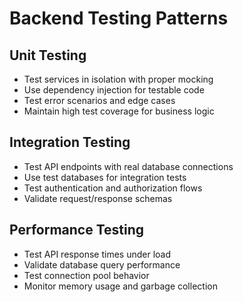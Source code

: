 # Backend Testing Patterns

## Unit Testing
- Test services in isolation with proper mocking
- Use dependency injection for testable code
- Test error scenarios and edge cases
- Maintain high test coverage for business logic

## Integration Testing
- Test API endpoints with real database connections
- Use test databases for integration tests
- Test authentication and authorization flows
- Validate request/response schemas

## Performance Testing
- Test API response times under load
- Validate database query performance
- Test connection pool behavior
- Monitor memory usage and garbage collection